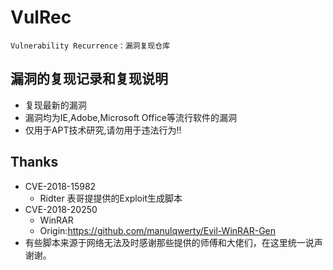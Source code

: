 # VulRec

  
  `Vulnerability Recurrence：漏洞复现仓库`
  
  ## 漏洞的复现记录和复现说明
  - 复现最新的漏洞
  - 漏洞均为IE,Adobe,Microsoft Office等流行软件的漏洞
  - 仅用于APT技术研究,请勿用于违法行为!!
  
  ## Thanks
+ CVE-2018-15982
  - Ridter 表哥提提供的Exploit生成脚本
+ CVE-2018-20250 
  - WinRAR
  - Origin:https://github.com/manulqwerty/Evil-WinRAR-Gen  
+ 有些脚本来源于网络无法及时感谢那些提供的师傅和大佬们，在这里统一说声谢谢。
